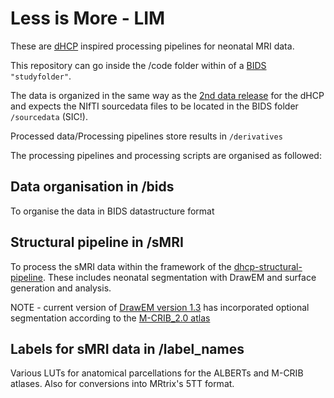 # Less is More - LIM
These are [dHCP](http://www.developingconnectome.org/project) inspired processing pipelines for neonatal MRI data.

This repository can go inside the /code folder within of a [BIDS](https://bids.neuroimaging.io/) `"studyfolder"`.

The data is organized in the same way as the [2nd data release](https://drive.google.com/file/d/197g9afbg9uzBt04qYYAIhmTOvI3nXrhI/view) for the dHCP and expects the NIfTI sourcedata files to be located in the BIDS folder `/sourcedata` (SIC!). 

Processed data/Processing pipelines store results in `/derivatives`

The processing pipelines and processing scripts are organised as followed: 

## Data organisation in /bids
To organise the data in BIDS datastructure format

## Structural pipeline in /sMRI
To process the sMRI data within the framework of the [dhcp-structural-pipeline](https://github.com/BioMedIA/dhcp-structural-pipeline).
These includes neonatal segmentation with DrawEM and surface generation and analysis. 

NOTE - current version of [DrawEM version 1.3](https://github.com/MIRTK/DrawEM) has incorporated optional segmentation according to the [M-CRIB_2.0 atlas](https://osf.io/4vthr/)

## Labels for sMRI data in /label_names
Various LUTs for anatomical parcellations for the ALBERTs and M-CRIB atlases.
Also for conversions into MRtrix's 5TT format.
